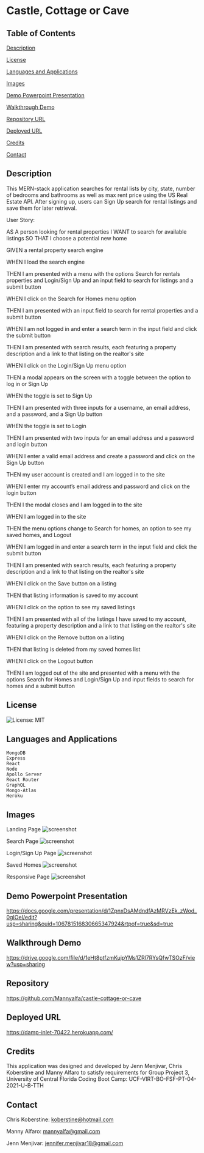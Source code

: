 # Castle, Cottage or Cave

## Table of Contents

[Description](#description)

[License](#license)

[Languages and Applications](#languages-and-applications)

[Images](#images)

[Demo Powerpoint Presentation](#demo-powerpoint-presentation)

[Walkthrough Demo](#walkthrough-demo)

[Repository URL](#repository-url)

[Deployed URL](#deployed-url)

[Credits](#credits)

[Contact](#contact)

## Description
This MERN-stack application searches for rental lists by city, state, number of bedrooms and bathrooms as well as max rent price using the US Real Estate API. After signing up, users can Sign Up search for rental listings and save them for later retrieval.

User Story:

AS A person looking for rental properties
I WANT to search for available listings
SO THAT I choose a potential new home

GIVEN a rental property search engine

WHEN I load the search engine

THEN I am presented with a menu with the options Search for rentals properties and Login/Sign Up and an input field to search for listings and a submit button

WHEN I click on the Search for Homes menu option

THEN I am presented with an input field to search for rental properties and a submit button

WHEN I am not logged in and enter a search term in the input field and click the submit button

THEN I am presented with search results, each featuring a property description and a link to that listing on the realtor's site

WHEN I click on the Login/Sign Up menu option

THEN a modal appears on the screen with a toggle between the option to log in or Sign Up

WHEN the toggle is set to Sign Up

THEN I am presented with three inputs for a username, an email address, and a password, and a
Sign Up button

WHEN the toggle is set to Login

THEN I am presented with two inputs for an email address and a password and login button

WHEN I enter a valid email address and create a password and click on the Sign Up button

THEN my user account is created and I am logged in to the site

WHEN I enter my account’s email address and password and click on the login button

THEN I the modal closes and I am logged in to the site

WHEN I am logged in to the site

THEN the menu options change to Search for homes, an option to see my saved homes, and Logout

WHEN I am logged in and enter a search term in the input field and click the submit button

THEN I am presented with search results, each featuring a property description and a link to that listing on the realtor's site

WHEN I click on the Save button on a listing

THEN that listing information is saved to my account

WHEN I click on the option to see my saved listings

THEN I am presented with all of the listings I have saved to my account, featuring a property description and a link to that listing on the realtor's site

WHEN I click on the Remove button on a listing

THEN that listing is deleted from my saved homes list

WHEN I click on the Logout button

THEN I am logged out of the site and presented with a menu with the options Search for Homes and Login/Sign Up and input fields to search for homes and a submit button

## License
![License: MIT](https://img.shields.io/badge/License-MIT-yellow.svg)

## Languages and Applications
    MongoDB
    Express
    React
    Node
    Apollo Server
    React Router
    GraphQL
    Mongo-Atlas
    Heroku

## Images
Landing Page
![screenshot](https://github.com/Mannyalfa/castle-cottage-or-cave/blob/main/client/src/images/landing-page.jpg)

Search Page
![screenshot](https://github.com/Mannyalfa/castle-cottage-or-cave/blob/main/client/src/images/search-page.jpg)

Login/Sign Up Page
![screenshot](https://github.com/Mannyalfa/castle-cottage-or-cave/blob/main/client/src/images/loging-signup.jpg)

Saved Homes
![screenshot](https://github.com/Mannyalfa/castle-cottage-or-cave/blob/main/client/src/images/saved-items.jpg)

Responsive Page
![screenshot](https://github.com/Mannyalfa/castle-cottage-or-cave/blob/main/client/src/images/responsive-page.jpg)

## Demo Powerpoint Presentation
https://docs.google.com/presentation/d/1ZpnxDsAMdndfAzMRVzEk_zWod_0gIOeI/edit?usp=sharing&ouid=106781516830665347924&rtpof=true&sd=true

## Walkthrough Demo
https://drive.google.com/file/d/1eHt8ptfzmKujpYMs1ZRl7RYsQfwTSOzF/view?usp=sharing

## Repository
https://github.com/Mannyalfa/castle-cottage-or-cave

## Deployed URL
https://damp-inlet-70422.herokuapp.com/

## Credits
This application was designed and developed by Jenn Menjivar, Chris Koberstine and Manny Alfaro to satisfy requirements for Group Project 3, University of Central Florida Coding Boot Camp: UCF-VIRT-BO-FSF-PT-04-2021-U-B-TTH

## Contact
Chris Koberstine: koberstine@hotmail.com

Manny Alfaro: mannyalfa@gmail.com

Jenn Menjivar: jennifer.menjivar18@gmail.com
